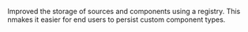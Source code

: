 Improved the storage of sources and components using a registry. This nmakes it easier for end users to persist custom component types.